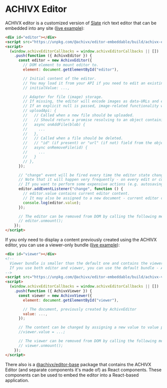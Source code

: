 # ACHIVX Editor

ACHIVX editor is a customized version of [Slate](https://www.slatejs.org/) rich text editor that can be embedded into any site ([live example](https://achivx-com.github.io/editor/)):

```HTML
<div id="editor"></div>
<script src="https://unpkg.com/@achivx/editor-embeddable/build/achivx-editor-embeddable.js" async></script>
<script>
  (window.achivxEditorCallbacks = window.achivxEditorCallbacks || [])
    .push(function ({ AchivxEditor }) {
      const editor = new AchivxEditor({
        // DOM element to mount editor to.
        element: document.getElementById("editor"),

        // Initial content of the editor.
        // You may load it from your API if you need to edit an existing document or leave it undefined to start editing a new empty document.
        // initialValue: ...,

        // Adapter for file (image) storage.
        // If missing, the editor will encode images as data-URLs and embed them into the document.
        // If an explicit null is passed, image-related functionality will be disabled.
        // uploadApi: {
        //   // Called when a new file should be uploaded.
        //   // Should return a promise resolving to an object containing at least `url` field, containing a valid URL of the file.
        //   async onAddFile(blob) {
        //     ...
        //   },
        //   // Called when a file should be deleted.
        //   // "id" (if present) or "url" (if not) field from the object previously returned from onAddFile is passed.
        //   async onRemoveFile(id) {
        //     ...
        //   }
        // },
      });

      // "change" event will be fired every time the editor state changes.
      // Note that it will happen very frequently - on every edit or cursor move.
      // If you want to perform some expensive actions (e.g. autosaving the document to server) on changes, some debouncing/throttling will be necessary.
      editor.addEventListener("change", function () {
        // editor.value contains current editor content.
        // It may also be assigned to a new document - current editor content will be replaced by the new value.
        console.log(editor.value);
      });

      // The editor can be removed from DOM by calling the following method:
      // editor.unmount();
    });
</script>
```

If you only need to display a content previously created using the ACHIVX editor, you can use a viewer-only bundle ([live example](https://achivx-com.github.io/editor/viewer-only)):

```HTML
<div id="viewer"></div>
<!--
  Viewer bundle is smaller than the default one and contains the viewer only.
  If you use both editor and viewer, you can use the default bundle - AchivxViewer is still available there.
-->
<script src="https://unpkg.com/@achivx/editor-embeddable/build/achivx-viewer-embeddable.js" async></script>
<script>
  (window.achivxEditorCallbacks = window.achivxEditorCallbacks || [])
    .push(function ({ AchivxViewer }) {
      const viewer = new AchivxViewer({
        element: document.getElementById("viewer"),

        // The document, previously created by AchivxEditor
        value: ...,
      });

      // The content can be changed by assigning a new value to value property:
      //viewer.value = ...;

      // The viewer can be removed from DOM by calling the following method:
      // viewer.unmount();
    });
</script>
```

There also is a [@achivx/editor-base](./packages/achivx-editor-base/) package that contains the ACHIVX Editor (and separate components it's made of) as React components.
These components can be used to embed the editor into a React-based application.
